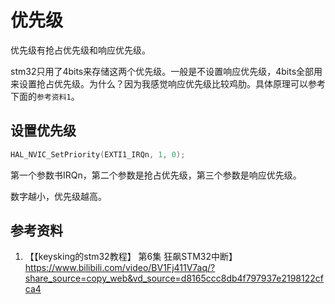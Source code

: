 # 优先级

优先级有抢占优先级和响应优先级。

stm32只用了4bits来存储这两个优先级。一般是不设置响应优先级，4bits全部用来设置抢占优先级。为什么？因为我感觉响应优先级比较鸡肋。具体原理可以参考下面的`参考资料1`。

## 设置优先级

```c
HAL_NVIC_SetPriority(EXTI1_IRQn, 1, 0);
```

第一个参数书IRQn，第二个参数是抢占优先级，第三个参数是响应优先级。

数字越小，优先级越高。

## 参考资料

1. 【【keysking的stm32教程】 第6集 狂飙STM32中断】 https://www.bilibili.com/video/BV1Fj411V7aq/?share_source=copy_web&vd_source=d8165ccc8db4f797937e2198122cfca4